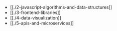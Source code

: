 - [[./2-javascript-algorithms-and-data-structures]]
- [[./3-frontend-libraries]]
- [[./4-data-visualization]]
- [[./5-apis-and-microservices]]
